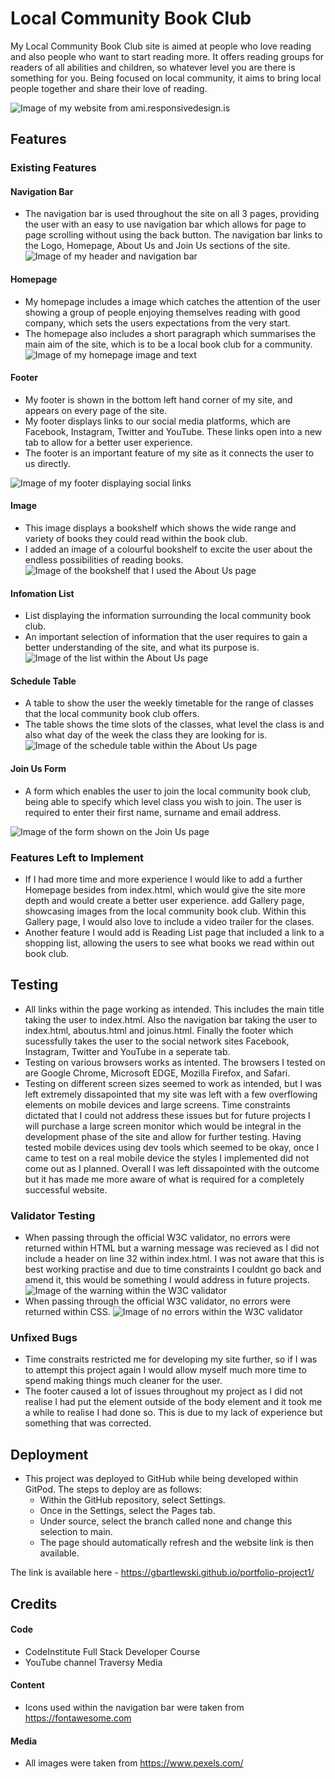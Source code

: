 # Local Community Book Club
My Local Community Book Club site is aimed at people who love reading and also people who want to start reading more. It offers reading groups for readers of all abilities and children, so whatever level you are there is something for you. Being focused on local community, it aims to bring local people together and share their love of reading.

![Image of my website from ami.responsivedesign.is](assets/images/amiresponsive.png)

## Features

### Existing Features


#### Navigation Bar
* The navigation bar is used throughout the site on all 3 pages, providing the user with an easy to use navigation bar which allows for page to page scrolling without using the back button. The navigation bar links to the Logo, Homepage, About Us and Join Us sections of the site.
![Image of my header and navigation bar](assets/images/head-and-nav.png)

#### Homepage
* My homepage includes a image which catches the attention of the user showing a group of people enjoying themselves reading with good company, which sets the users expectations from the very start.
* The homepage also includes a short paragraph which summarises the main aim of the site, which is to be a local book club for a community.
![Image of my homepage image and text](assets/images/homepage.png)

#### Footer
* My footer is shown in the bottom left hand corner of my site, and appears on every page of the site. 
* My footer displays links to our social media platforms, which are Facebook, Instagram, Twitter and YouTube. These links open into a new tab to allow for a better user experience.
* The footer is an important feature of my site as it connects the user to us directly.

![Image of my footer displaying social links](assets/images/footer.png)

#### Image 
* This image displays a bookshelf which shows the wide range and variety of books they could read within the book club.
* I added an image of a colourful bookshelf to excite the user about the endless possibilities of reading books. 
![Image of the bookshelf that I used the About Us page](assets/images/book-shelf.jpeg)

#### Infomation List
* List displaying the information surrounding the local community book club. 
* An important selection of information that the user requires to gain a better understanding of the site, and what its purpose is.
![Image of the list within the About Us page](assets/images/info-list.png)

#### Schedule Table
* A table to show the user the weekly timetable for the range of classes that the local community book club offers. 
* The table shows the time slots of the classes, what level the class is and also what day of the week the class they are looking for is.
![Image of the schedule table within the About Us page](assets/images/schedule-table.png)

#### Join Us Form
* A form which enables the user to join the local community book club, being able to specify which level class you wish to join. The user is required to enter their first name, surname and email address.

![Image of the form shown on the Join Us page](assets/images/join-us-form.png)

### Features Left to Implement
* If I had more time and more experience I would like to add a further Homepage besides from index.html, which would give the site more depth and would create a better user experience.
add Gallery page, showcasing images from the local community book club. Within this Gallery page, I would also love to include a video trailer for the clases.
* Another feature I would add is Reading List page that included a link to a shopping list, allowing the users to see what books we read within out book club.

## Testing
* All links within the page working as intended. This includes the main title taking the user to index.html. Also the navigation bar taking the user to index.html, aboutus.html and joinus.html. Finally the footer which sucessfully takes the user to the social network sites Facebook, Instagram, Twitter and YouTube in a seperate tab.
* Testing on various browsers works as intented. The browsers I tested on are Google Chrome, Microsoft EDGE, Mozilla Firefox, and Safari.
* Testing on different screen sizes seemed to work as intended, but I was left extremely dissapointed that my site was left with a few overflowing elements on mobile devices and large screens. Time constraints dictated that I could not address these issues but for future projects I will purchase a large screen monitor which would be integral in the development phase of the site and allow for further testing. Having tested mobile devices using dev tools which seemed to be okay, once I came to test on a real mobile device the styles I implemented did not come out as I planned. Overall I was left dissapointed with the outcome but it has made me more aware of what is required for a completely successful website.
### Validator Testing
* When passing through the official W3C validator, no errors were returned within HTML but a warning message was recieved as I did not include a header on line 32 within index.html. I was not aware that this is best working practise and due to time constraints I couldnt go back and amend it, this would be something I would address in future projects.
![Image of the warning within the W3C validator](assets/images/warning-message.png)
* When passing through the official W3C validator, no errors were returned within CSS.
![Image of no errors within the W3C validator](assets/images/css-validator.png.png)

### Unfixed Bugs
* Time constraits restricted me for developing my site further, so if I was to attempt this project again I would allow myself much more time to spend making things much cleaner for the user.
* The footer caused a lot of issues throughout my project as I did not realise I had put the element outside of the body element and it took me a while to realise I had done so. This is due to my lack of experience but something that was corrected.

## Deployment
* This project was deployed to GitHub while being developed within GitPod. The steps to deploy are as follows:
    * Within the GitHub repository, select Settings.
    * Once in the Settings, select the Pages tab.
    * Under source, select the branch called none and change this selection to main.
    * The page should automatically refresh and the website link is then available.

The link is available here - https://gbartlewski.github.io/portfolio-project1/

## Credits
#### Code
* CodeInstitute Full Stack Developer Course
* YouTube channel Traversy Media
#### Content
* Icons used within the navigation bar were taken from https://fontawesome.com
#### Media
* All images were taken from https://www.pexels.com/